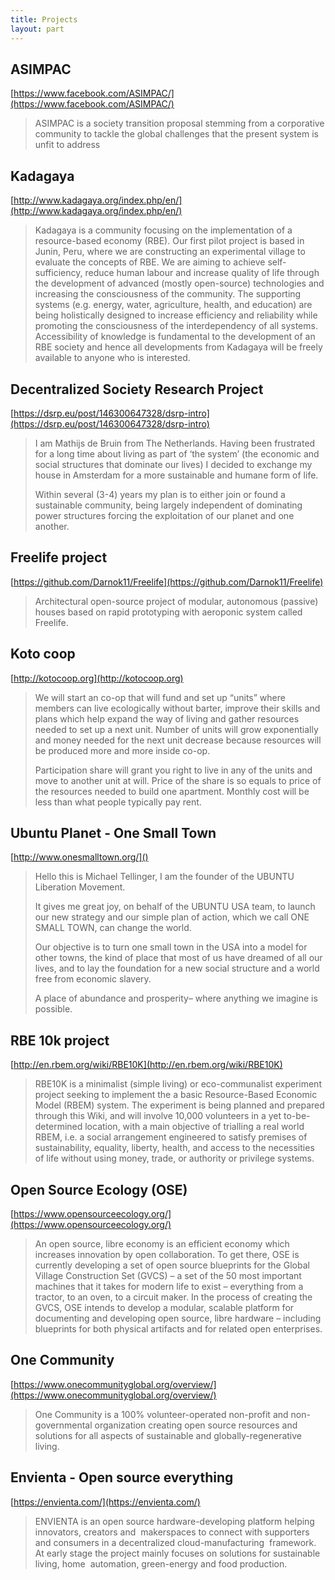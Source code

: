 ```yaml
---
title: Projects
layout: part
---
```

## ASIMPAC

[https://www.facebook.com/ASIMPAC/](https://www.facebook.com/ASIMPAC/)

> ASIMPAC is a society transition proposal stemming from a corporative community to tackle the global challenges that the present system is unfit to address

## Kadagaya

[http://www.kadagaya.org/index.php/en/](http://www.kadagaya.org/index.php/en/)

> Kadagaya is a community focusing on the implementation of a resource-based economy (RBE). Our first pilot project is based in Junin, Peru, where we are constructing an experimental village to evaluate the concepts of RBE. We are aiming to achieve self-sufficiency, reduce human labour and increase quality of life through the development of advanced (mostly open-source) technologies and increasing the consciousness of the community. The supporting systems (e.g. energy, water, agriculture, health, and education) are being holistically designed to increase efficiency and reliability while promoting the consciousness of the interdependency of all systems. Accessibility of knowledge is fundamental to the development of an RBE society and hence all developments from Kadagaya will be freely available to anyone who is interested.

## Decentralized Society Research Project

[https://dsrp.eu/post/146300647328/dsrp-intro](https://dsrp.eu/post/146300647328/dsrp-intro)

> I am Mathijs de Bruin from The Netherlands. Having been frustrated for a long time about living as part of ‘the system’ (the economic and social structures that dominate our lives) I decided to exchange my house in Amsterdam for a more sustainable and humane form of life. 
>
> Within several (3-4) years my plan is to either join or found a sustainable community, being largely independent of dominating power structures forcing the exploitation of our planet and one another. 

## Freelife project

[https://github.com/Darnok11/Freelife](https://github.com/Darnok11/Freelife)

> Architectural open-source project of modular, autonomous (passive) houses based on rapid prototyping with aeroponic system called Freelife.

## Koto coop

[http://kotocoop.org](http://kotocoop.org)

> We will start an co-op that will fund and set up “units” where members can live ecologically without barter, improve their skills and plans which help expand the way of living and gather resources needed to set up a next unit. Number of units will grow exponentially and money needed for the next unit decrease because resources will be produced more and more inside co-op.
>
> Participation share will grant you right to live in any of the units and move to another unit at will. Price of the share is so equals to price of the resources needed to build one apartment. Monthly cost will be less than what people typically pay rent.

## Ubuntu Planet - One Small Town

[http://www.onesmalltown.org/]()

> Hello this is Michael Tellinger, I am the founder of the UBUNTU Liberation Movement.
>
> It gives me great joy, on behalf of the UBUNTU USA team, to launch our new strategy and our simple plan of action, which we call ONE SMALL TOWN, can change the world.
>
> Our objective is to turn one small town in the USA into a model for other towns, the kind of place that most of us have dreamed of all our lives, and to lay the foundation for a new social structure and a world free from economic slavery.
>
> A place of abundance and prosperity– where anything we imagine is possible.

## RBE 10k project

[http://en.rbem.org/wiki/RBE10K](http://en.rbem.org/wiki/RBE10K)

> RBE10K is a minimalist (simple living) or eco-communalist experiment project seeking to implement the a basic Resource-Based Economic Model (RBEM) system. The experiment is being planned and prepared through this Wiki, and will involve 10,000 volunteers in a yet to-be-determined location, with a main objective of trialling a real world RBEM, i.e. a social arrangement engineered to satisfy premises of sustainability, equality, liberty, health, and access to the necessities of life without using money, trade, or authority or privilege systems.

## Open Source Ecology (OSE)

[https://www.opensourceecology.org/](https://www.opensourceecology.org/)

> An open source, libre economy is an efficient economy which increases innovation by open collaboration. To get there, OSE is currently developing a set of open source blueprints for the Global Village Construction Set (GVCS) – a set of the 50 most important machines that it takes for modern life to exist – everything from a tractor, to an oven, to a circuit maker. In the process of creating the GVCS, OSE intends to develop a modular, scalable platform for documenting and developing open source, libre hardware – including blueprints for both physical artifacts and for related open enterprises.

## One Community

[https://www.onecommunityglobal.org/overview/](https://www.onecommunityglobal.org/overview/)

> One Community is a 100% volunteer-operated non-profit and non-governmental organization creating open source resources and solutions for all aspects of sustainable and globally-regenerative living.

## Envienta - Open source everything

[https://envienta.com/](https://envienta.com/)

> ENVIENTA is an open source hardware-developing platform helping innovators, creators and 
makerspaces to connect with supporters and consumers in a decentralized cloud-manufacturing 
framework. At early stage the project mainly focuses on solutions for sustainable living, home 
automation, green-energy and food production.
